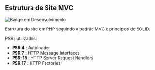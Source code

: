 ## Estrutura de Site MVC
![Badge em Desenvolvimento](https://img.shields.io/badge/status-em%20desenvolvimento-brightgreen)

Estrutura do site em PHP seguindo o padrão MVC e principios de SOLID.

PSRs utilizados:
- **PSR 4** : Autoloader
- **PSR 7** : HTTP Message Interfaces
- **PSR-15** : HTTP Server Request Handlers 
- **PSR 17** : HTTP Factories
